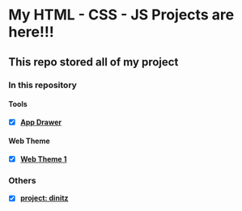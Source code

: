# My HTML - CSS - JS Projects are here!!!

## This repo stored all of my project

### In this repository
#### Tools
+ [x] [**App Drawer**](AppDrawer)
#### Web Theme
+ [x] [**Web Theme 1**](Web%20Theme%201)

### Others
+ [x] [**project: dinitz**](https://github.com/yuran1811/project-dinitz)
